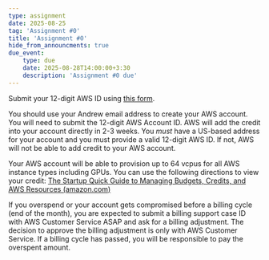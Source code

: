 ```yaml
---
type: assignment
date: 2025-08-25
tag: 'Assignment #0'
title: 'Assignment #0'
hide_from_announcments: true
due_event: 
    type: due
    date: 2025-08-28T14:00:00+3:30
    description: 'Assignment #0 due'
---
```

Submit your 12-digit AWS ID using [this form](https://docs.google.com/forms/d/e/1FAIpQLSfVLq_qM1o_-XTEq1C6-mI9UJEXxDQe09XpWa-c8pkYWo4p7A/viewform?usp=header).

You should use your Andrew email address to create your AWS account. You will need to submit the 12-digit AWS Account ID. AWS will add the credit into your account directly in 2-3 weeks. You *must* have a US-based address for your account and you must provide a valid 12-digit AWS ID.  If not, AWS will not be able to add credit to your AWS account.

Your AWS account will be able to provision up to 64 vcpus for all AWS instance types including GPUs. You can use the following directions to view your credit: [The Startup Quick Guide to Managing Budgets, Credits, and AWS Resources (amazon.com)](https://aws.amazon.com/blogs/startups/how-to-set-aws-budget-when-paying-with-aws-credits/)

If you overspend or your account gets compromised before a billing cycle (end of the month), you are expected to submit a billing support case ID with AWS Customer Service ASAP and ask for a billing adjustment.  The decision to approve the billing adjustment is only with AWS Customer Service.  If a billing cycle has passed, you will be responsible to pay the overspent amount.